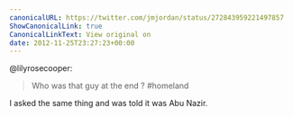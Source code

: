 ```yaml
---
canonicalURL: https://twitter.com/jmjordan/status/272843959221497857
ShowCanonicalLink: true
CanonicalLinkText: View original on
date: 2012-11-25T23:27:23+00:00
---
```

@lilyrosecooper:

> Who was that guy at the end ? #homeland

I asked the same thing and was told it was Abu Nazir.